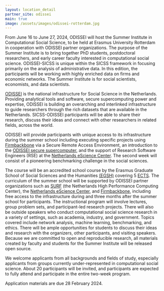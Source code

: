 ```yaml
---
layout: location_detail
partner_site: odissei
main: true
image: /assets/images/odissei-rotterdam.jpg
---
```


[//]: # (ORGANIZERS: Update the info to match your location. Add a site image to /assets/images/ and update the placeholder URL above to match it. See _data/2025/ODISSEI for yml files that control the header content, location info on general sites page, people lists, and sidebar.)

From June 16 to June 27, 2024, ODISSEI will host the Summer Institute in Computational Social Science, to be held at Erasmus University Rotterdam in cooperation with ODISSEI partner organizations. The purpose of the Summer Institute is to bring together PhD students, postdoctoral researchers, and early career faculty interested in computational social science. ODISSEI-SICSS is unique within the SICSS framework in focusing primarily on the analysis of administrative data. In this edition, the participants will be working with highly enriched data on firms and economic networks. The Summer Institute is for social scientists, economists, and data scientists.  

[ODISSEI](https://odissei-data.nl/) is the national infrastructure for Social Science in the Netherlands. Providing analytical tools and software, secure supercomputing power and expertise, ODISSEI is building an overarching and interlinked infrastructure to guide researchers through the rich datasets that are available in the Netherlands. SICSS-ODISSEI participants will be able to share their research, discuss their ideas and connect with other researchers in related fields, across the world.  

ODISSEI will provide participants with unique access to its infrastructure during the summer school including executing specific projects using [Firmbackbone](https://firmbackbone.nl/) via a Secure Remote Access Environment, an introduction to the [ODISSEI secure supercomputer](https://odissei-data.nl/facility/odissei-secure-supercomputer/), and the support of Research Software Engineers (RSE) at the [Netherlands eScience Center](https://www.esciencecenter.nl/). The second week will consist of a pioneering benchmarking challenge in the social sciences.  

The course will be an accredited school course by the Erasmus Graduate School of Social Sciences and the Humanities [(EGSH)](https://www.egsh.eur.nl/) covering 5 [ECTS](https://education.ec.europa.eu/education-levels/higher-education/inclusive-and-connected-higher-education/european-credit-transfer-and-accumulation-system). The curriculum of the summer school will be supported by ODISSEI partner organizations such as [SURF](https://www.surf.nl/en) (the Netherlands High Performance Computing Center), the [Netherlands eScience Center](https://www.esciencecenter.nl/), and [Firmbackbone](https://firmbackbone.nl/), including free access to the infrastructure during and three months after the summer school for participants.
The instructional program will involve lectures, group problem sets, and participant-led research projects. There will also be outside speakers who conduct computational social science research in a variety of settings, such as academia, industry, and government. Topics covered include network analysis, machine learning, benchmarking, and ethics. There will be ample opportunities for students to discuss their ideas and research with the organizers, other participants, and visiting speakers. Because we are committed to open and reproducible research, all materials created by faculty and students for the Summer Institute will be released open source.  

We welcome applicants from all backgrounds and fields of study, especially applicants from groups currently under-represented in computational social science. About 20 participants will be invited, and participants are expected to fully attend and participate in the entire two-week program.  

Application materials are due 28 February 2024.


[//]: # (ORGANIZERS: feel free to add a link to your application materials or your SICSS apply page above.)

